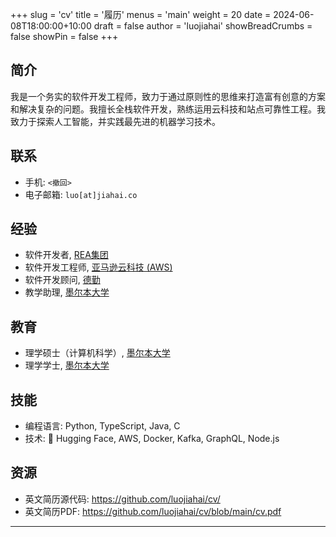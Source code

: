 +++
slug = 'cv'
title = '履历'
menus = 'main'
weight = 20
date = 2024-06-08T18:00:00+10:00
draft = false
author = 'luojiahai'
showBreadCrumbs = false
showPin = false
+++

## 简介

我是一个务实的软件开发工程师，致力于通过原则性的思维来打造富有创意的方案和解决复杂的问题。我擅长全栈软件开发，熟练运用云科技和站点可靠性工程。我致力于探索人工智能，并实践最先进的机器学习技术。

## 联系

- 手机: `<撤回>`
- 电子邮箱: `luo[at]jiahai.co`

## 经验

- 软件开发者, [REA集团](https://www.rea-group.com/)
- 软件开发工程师, [亚马逊云科技 (AWS)](https://aws.amazon.com/)
- 软件开发顾问, [德勤](https://www.deloitte.com/)
- 教学助理, [墨尔本大学](https://www.unimelb.edu.au/)

## 教育

- 理学硕士（计算机科学）, [墨尔本大学](https://www.unimelb.edu.au/)
- 理学学士, [墨尔本大学](https://www.unimelb.edu.au/)

## 技能

- 编程语言: Python, TypeScript, Java, C
- 技术: 🤗 Hugging Face, AWS, Docker, Kafka, GraphQL, Node.js

## 资源

- 英文简历源代码: https://github.com/luojiahai/cv/
- 英文简历PDF: https://github.com/luojiahai/cv/blob/main/cv.pdf

---
